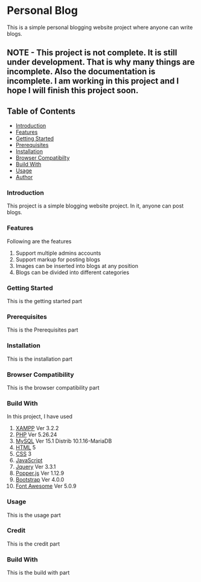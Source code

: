 # Personal Blog

This is a simple personal blogging website project where anyone can write blogs.


## NOTE - This project is not complete. It is still under development. That is why many things are incomplete. Also the documentation is incomplete. I am working in this project and I hope I will finish this project soon.


## Table of Contents
- [Introduction](#introduction)
- [Features](#features)
- [Getting Started](#getting)
- [Prerequisites](#prerequisites)
- [Installation](#installation)
- [Browser Compatibilty](#browser)
- [Build With](#build)
- [Usage](#usage)
- [Author](#author)

### Introduction

This project is a simple blogging website project. In it, anyone can post blogs. 

### Features

Following are the features

1. Support multiple admins accounts
2. Support markup for posting blogs
3. Images can be inserted into blogs at any position
4. Blogs can be divided into  different categories

### Getting Started

This is the getting started part

### Prerequisites

This is the Prerequisites part

### Installation

This is the installation part

### Browser Compatibility

This is the browser compatibility part

### Build With

In this project, I have used

1. [XAMPP](https://www.apachefriends.org/index.html) Ver 3.2.2
2. [PHP](http://php.net/) Ver 5.26.24
3. [MySQL](https://www.mysql.com/) Ver 15.1 Distrib 10.1.16-MariaDB
4. [HTML](https://www.w3.org/html/) 5
5. [CSS](https://www.w3.org/Style/CSS/Overview.en.html) 3
6. [JavaScript](https://www.w3.org/standards/webdesign/script)
7. [Jquery](https://jquery.com/) Ver 3.3.1
8. [Popper.js](https://popper.js.org/) Ver 1.12.9
9. [Bootstrap](https://getbootstrap.com/) Ver 4.0.0
10. [Font Awesome](https://fontawesome.com/) Ver 5.0.9

### Usage

This is the usage part

### Credit

This is the credit part

### Build With

This is the build with part

